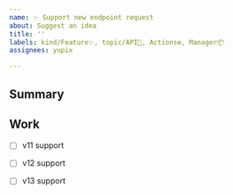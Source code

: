 ```yaml
---
name: ✨ Support new endpoint request
about: Suggest an idea
title: ''
labels: kind/Feature✨, topic/API🧩, Actions⚙, Manager📦
assignees: yupix

---
```


## Summary

<!-- Tell us what the suggestion is -->

## Work

- [ ] v11 support
- [ ] v12 support
- [ ] v13 support


